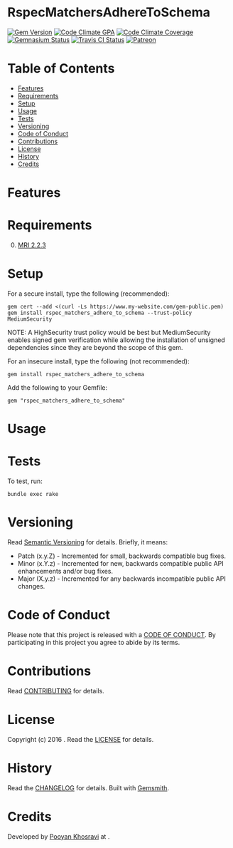 # RspecMatchersAdhereToSchema

[![Gem Version](https://badge.fury.io/rb/rspec_matchers_adhere_to_schema.svg)](http://badge.fury.io/rb/rspec_matchers_adhere_to_schema)
[![Code Climate GPA](https://codeclimate.com/github//rspec_matchers_adhere_to_schema.svg)](https://codeclimate.com/github//rspec_matchers_adhere_to_schema)
[![Code Climate Coverage](https://codeclimate.com/github//rspec_matchers_adhere_to_schema/coverage.svg)](https://codeclimate.com/github//rspec_matchers_adhere_to_schema)
[![Gemnasium Status](https://gemnasium.com//rspec_matchers_adhere_to_schema.svg)](https://gemnasium.com//rspec_matchers_adhere_to_schema)
[![Travis CI Status](https://secure.travis-ci.org//rspec_matchers_adhere_to_schema.svg)](https://travis-ci.org//rspec_matchers_adhere_to_schema)
[![Patreon](https://img.shields.io/badge/patreon-donate-brightgreen.svg)](https://www.patreon.com/)

<!-- Tocer[start]: Auto-generated, don't remove. -->

# Table of Contents

- [Features](#features)
- [Requirements](#requirements)
- [Setup](#setup)
- [Usage](#usage)
- [Tests](#tests)
- [Versioning](#versioning)
- [Code of Conduct](#code-of-conduct)
- [Contributions](#contributions)
- [License](#license)
- [History](#history)
- [Credits](#credits)

<!-- Tocer[finish]: Auto-generated, don't remove. -->

# Features

# Requirements

0. [MRI 2.2.3](https://www.ruby-lang.org)

# Setup

For a secure install, type the following (recommended):

    gem cert --add <(curl -Ls https://www.my-website.com/gem-public.pem)
    gem install rspec_matchers_adhere_to_schema --trust-policy MediumSecurity

NOTE: A HighSecurity trust policy would be best but MediumSecurity enables signed gem verification while
allowing the installation of unsigned dependencies since they are beyond the scope of this gem.

For an insecure install, type the following (not recommended):

    gem install rspec_matchers_adhere_to_schema

Add the following to your Gemfile:

    gem "rspec_matchers_adhere_to_schema"

# Usage

# Tests

To test, run:

    bundle exec rake

# Versioning

Read [Semantic Versioning](http://semver.org) for details. Briefly, it means:

- Patch (x.y.Z) - Incremented for small, backwards compatible bug fixes.
- Minor (x.Y.z) - Incremented for new, backwards compatible public API enhancements and/or bug fixes.
- Major (X.y.z) - Incremented for any backwards incompatible public API changes.

# Code of Conduct

Please note that this project is released with a [CODE OF CONDUCT](CODE_OF_CONDUCT.md). By participating in this project
you agree to abide by its terms.

# Contributions

Read [CONTRIBUTING](CONTRIBUTING.md) for details.

# License

Copyright (c) 2016 []().
Read the [LICENSE](LICENSE.md) for details.

# History

Read the [CHANGELOG](CHANGELOG.md) for details.
Built with [Gemsmith](https://github.com/bkuhlmann/gemsmith).

# Credits

Developed by [Pooyan Khosravi]() at []().
